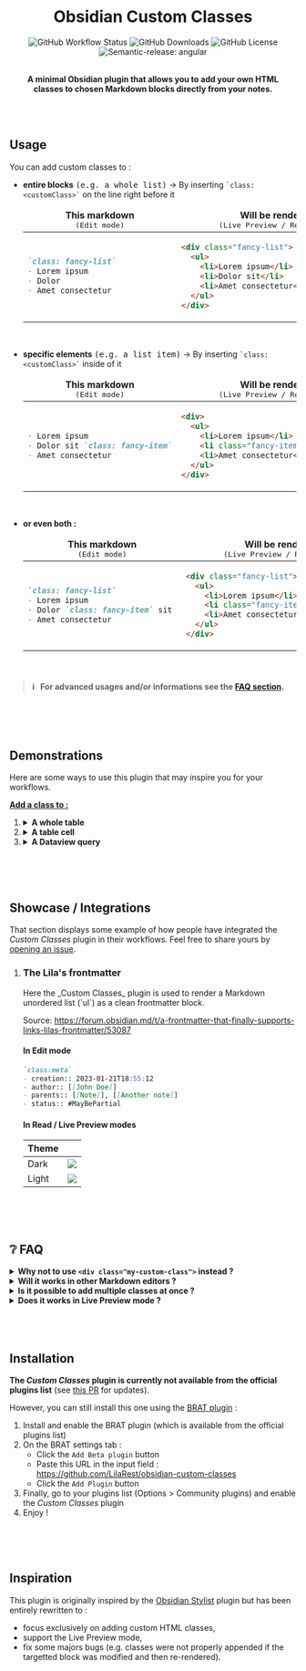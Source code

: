 <h1 align="center">Obsidian Custom Classes</h1>

<div align="center">
	<img alt="GitHub Workflow Status" src="https://img.shields.io/github/actions/workflow/status/LilaRest/obsidian-custom-classes/semantic-release.yml">
	<img alt="GitHub Downloads" src="https://img.shields.io/github/downloads/LilaRest/obsidian-custom-classes/total?color=%23ddccee">
	<img alt="GitHub License" src="https://img.shields.io/github/license/LilaRest/obsidian-custom-classes?color=%235588ff">
	<img alt="Semantic-release: angular" src="https://img.shields.io/badge/semantic--release-angular-e10079?logo=semantic-release">
</div>

<br>

<p align="center"><b>A minimal Obsidian plugin that allows you to add your own HTML<br>classes to chosen Markdown blocks directly from your notes.</b></p>

<br>
<br>

## Usage
You can add custom classes to :
<ul>
<li><p><b>entire blocks</b> <samp>(e.g. a whole list)</samp> &rarr; By inserting <code><samp>`class: &lt;customClass&gt;`</samp></code> on the line right before it</p>
<table align="center">
<thead>
<td align="center"><b>This markdown</b><br/><samp>(Edit mode)</samp></td>
<td align="center"><b>Will be rendered</b><br/><samp>(Live Preview / Read mode)</samp></td>
</thead>
<tbody>
<td><p>

```markdown
`class: fancy-list`
- Lorem ipsum
- Dolor
- Amet consectetur             
```
</p></td>
<td><p>

```html
<div class="fancy-list">
  <ul>
    <li>Lorem ipsum</li>
    <li>Dolor sit</li>
    <li>Amet consectetur</li>            
  </ul>
</div>
```
</p></td>
</tbody>
</table>
	</li>
  <br>
<li><p><b>specific elements</b> <samp>(e.g. a list item)</samp> &rarr; By inserting <code><samp>`class: &lt;customClass&gt;`</samp></code> inside of it</p>
  
<table align="center">
<thead>
<td align="center"><b>This markdown</b><br/><samp>(Edit mode)</samp></td>
<td align="center"><b>Will be rendered</b><br/><samp>(Live Preview / Read mode)</samp></td>
</thead>
<tbody>
<td><p>

```markdown
- Lorem ipsum
- Dolor sit `class: fancy-item`
- Amet consectetur
```
</p></td>
<td><p>

```html
<div>
  <ul>
    <li>Lorem ipsum</li>
    <li class="fancy-item">Dolor sit</li>
    <li>Amet consectetur</li>
  </ul>
</div>
```
</p></td>
</tbody>
</table>
	</li>
  <br>
  </li>
<li><p><b>or even both :</b>
	
<table align="center">
<thead>
<td align="center"><b>This markdown</b><br/><samp>(Edit mode)</samp></td>
<td align="center"><b>Will be rendered</b><br/><samp>(Live Preview / Read mode)</samp></td>
</thead>
<tbody>
<td><p>

```markdown
`class: fancy-list`
- Lorem ipsum
- Dolor `class: fancy-item` sit 
- Amet consectetur
```
</p></td>
<td><p>

```html
<div class="fancy-list">
  <ul>
    <li>Lorem ipsum</li>
    <li class="fancy-item">Dolor sit</li>
    <li>Amet consectetur</li>
  </ul>
</div>
```
</p></td>
</tbody>
</table>
	</li>
</ul>

<br>

> #### ℹ️ &nbsp; For advanced usages and/or informations see the [FAQ section](#-FAQ).

<br>
<br>
<br>

## Demonstrations
Here are some ways to use this plugin that may inspire you for your workflows.

<ins><b>Add a class to :</b></ins>

<ol>
<li>
<details>
  <summary><b>A whole table</b></summary>
<br>
<table align="center">
<thead>
<td align="center"><b>This markdown</b><br/><samp>(Edit mode)</samp></td>
<td align="center"><b>Will be rendered</b><br/><samp>(Live Preview / Read mode)</samp></td>
</thead>
<tbody>
<td><p>

```markdown
`class: mytable`
| AAA | BBB | CCC |
| --- | --- | --- |
| 111 | 222 | 333 |
```
</p></td>
<td><p>

```html
<div class="mytable">
<table>
  <thead>
	<tr>
	  <th>AAA</th>
	  <th>BBB</th>
	  <th>CCC</th>
	</tr>
  </thead>
  <tbody>
	<tr>
	  <td>111</td>
	  <td>222</td>
	  <td>333</td>
	</tr>
  </tbody>
</table>
</div>  
```
</p></td>
</tbody>
</table>
  <br>
</details>
</li>

<li>
<details>
  <summary><b>A table cell</b></summary>
  <br>
<table align="center">
<thead>
<td align="center"><b>This markdown</b><br/><samp>(Edit mode)</samp></td>
<td align="center"><b>Will be rendered</b><br/><samp>(Live Preview / Read mode)</samp></td>
</thead>
<tbody>
<td><p>

```markdown
| AAA | BBB | CCC |
| --- | --- | --- |
| 111 | 222 `class: my-cell` | 333 |
```
</p></td>
<td><p>

```html
<div>
<table>
  <thead>
	<tr>
	  <th>AAA</th>
	  <th>BBB</th>
	  <th>CCC</th>
	</tr>
  </thead>
  <tbody>
	<tr>
	  <td>111</td>
	  <td class="my-cell">222</td>
	  <td>333</td>
	</tr>
  </tbody>
</table>
</div>  
```
</p></td>
</tbody>
</table>
  <br>
</details>
</li>
<li>
<details>
  <summary><b>A Dataview query</b></summary>
<br>
<table align="center">
<thead>
<td align="center"><b>This markdown</b><br/><samp>(Edit mode)</samp></td>
<td align="center"><b>Will be rendered</b><br/><samp>(Live Preview / Read mode)</samp></td>
</thead>
<tbody>
<td><p>

````markdown
`class: my-dv-list`
```dataview
LIST
WHERE creation
```
````
</p></td>
<td><p>

```html
<div class="my-dv-list">
  <div class="block-language-dataview node-insert-event">
    <ul class="dataview list-view-ul">
      // The results of your query 
      // <li>...</li>
      // ...
    </ul>
  </div>
</div>
```
</p></td>
</tbody>
</table>
  <br>
</details>
</li>
</ol>
  
<br>
<br>
<br>

## Showcase / Integrations
That section displays some example of how people have integrated the _Custom Classes_ plugin in their workflows.
Feel free to share yours by [opening an issue](https://github.com/LilaRest/obsidian-custom-classes/issues/new).

<ol>
	<li><h3>The Lila's frontmatter</h3>
Here the _Custom Classes_ plugin is used to render a Markdown unordered list (`ul`) as a clean frontmatter block.

Source: https://forum.obsidian.md/t/a-frontmatter-that-finally-supports-links-lilas-frontmatter/53087
	
#### In Edit mode
```markdown
`class:meta`
- creation:: 2023-01-21T18:55:12
- author:: [[John Doe]]
- parents:: [[Note]], [[Another note]]
- status:: #MayBePartial
```
	
#### In Read / Live Preview modes
| Theme | |
| -- | -- |
| Dark | ![](https://forum.obsidian.md/uploads/default/original/3X/1/4/1418a3659b033fcf8d925105d6a3da3c6b9984fc.gif) |
| Light | ![](https://forum.obsidian.md/uploads/default/original/3X/3/5/35b209dfa79a2b3df13166e9ddd6d1b208480fca.gif) |

</li>
</ol>

<br>
<br>
<br>

## ❔ FAQ
<details>
  <summary><b>Why not to use <code>&lt;div class="my-custom-class"&gt;</code> instead ?</b></summary>
  <blockquote align="center">
  <br>
    
  In Obsidian, wrapping a Markdown element in a `div` will break its render in Live Preview and Read modes, and prevent links from being clicked in Edit mode. Also, writing HTML into your notes makes them less readable.
    
  **Thanks to the _Custom Classes_ plugin you're able to add a custom classes to Markdown elements without breaking anything and using plain-markdown format !** :tada:
  </blockquote>
  <br>
</details>

<details>
  <summary><b>Will it works in other Markdown editors ?</b></summary>
  <blockquote align="center">
  <br>
    
  Since this plugin is exclusive to Obsidian, the custom classes will not be applied in other editors.
    
  However since the custom classes blocks (``` `class: ...` ```) are simple Markdown inline code-blocks, they will properly render as code blocks in other Markdown editors.
  </blockquote>
  <br>
</details>

<details>
  <summary><b>Is it possible to add multiple classes at once ?</b></summary>
  <blockquote align="center">
  <br>
    
  Yes, just separate each class by a comma :
<table align="center">
<thead>
<td align="center"><b>This markdown</b><br/><samp>(Edit mode)</samp></td>
<td align="center"><b>Will be rendered</b><br/><samp>(Live Preview / Read mode)</samp></td>
</thead>
<tbody>
<td><p>

```markdown
`class: first, second, third-one`
I'm the paragraph and you ?          
```
</p></td>
<td><p>

```html
<div class="first second third-one">
  <p>I'm the paragraph and you ?</p>
</div>
```
</p></td>
</tbody>
</table>
  </blockquote>
  <br>
</details>

<details>
  <summary><b>Does it works in Live Preview mode ?</b></summary>
  <blockquote align="center">
  <br>
  
  Yes the Live Preview mode is fully supported by this plugin.
  
  By the way, elements targetted by a _Custom Classes_ block are rendered in the exact same way in both Read and LP modes, allowing you to write CSS that will work everywhere.
  </blockquote>
  <br>
</details>

<br>
<br>
<br>


## Installation
**The _Custom Classes_ plugin is currently not available from the official plugins list** (see [this PR](https://github.com/obsidianmd/obsidian-releases/pull/1576) for updates).

However, you can still install this one using the [BRAT plugin](https://github.com/TfTHacker/obsidian42-brat) :
1) Install and enable the BRAT plugin (which is available from the official plugins list)
2) On the BRAT settings tab :
   - Click the `Add Beta plugin` button
   - Paste this URL in the input field : https://github.com/LilaRest/obsidian-custom-classes
   - Click the `Add Plugin` button
3) Finally, go to your plugins list (Options > Community plugins) and enable the _Custom Classes_ plugin
4) Enjoy !

<br>
<br>
<br>

## Inspiration
This plugin is originally inspired by the [Obsidian Stylist](https://github.com/ixth/obsidian-stylist) plugin but has been entirely rewritten to :
- focus exclusively on adding custom HTML classes,
- support the Live Preview mode,
- fix some majors bugs (e.g. classes were not properly appended if the targetted block was modified and then re-rendered).
